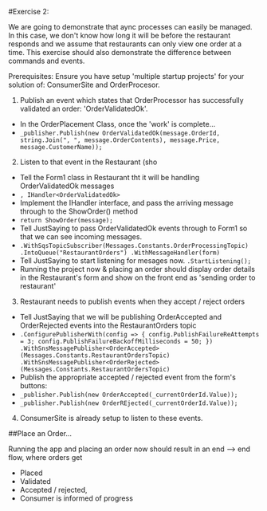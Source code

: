 #Exercise 2:

We are going to demonstrate that aync processes can easily be managed. In this case, we don't know how long it will be before the restaurant responds and we assume that restaurants can only view one order at a time.
This exercise should also demonstrate the difference between commands and events.


Prerequisites: Ensure you have setup 'multiple startup projects' for your solution of: ConsumerSite and OrderProcesor.


1. Publish an event which states that OrderProcessor has successfully validated an order: 'OrderValidatedOk'.
 * In the OrderPlacement Class, once the 'work' is complete...
 * `_publisher.Publish(new OrderValidatedOk(message.OrderId, string.Join(", ", message.OrderContents), message.Price, message.CustomerName));`


2. Listen to that event in the Restaurant (sho
 * Tell the Form1 class in Restaurant tht it will be handling OrderValidatedOk messages
 * `, IHandler<OrderValidatedOk>`
 * Implement the IHandler interface, and pass the arriving message through to the ShowOrder() method
 * `return ShowOrder(message);`
 * Tell JustSaying to pass OrderValidatedOk events through to Form1 so that we can see incoming messages.
 * `.WithSqsTopicSubscriber(Messages.Constants.OrderProcessingTopic)
                .IntoQueue("RestaurantOrders")
                .WithMessageHandler(form)`
 * Tell JustSaying to start listening for mesages now. `.StartListening();`
 * Running the project now & placing an order should display order details in the Restaurant's form and show on the front end as 'sending order to restaurant'


3. Restaurant needs to publish events when they accept / reject orders
 * Tell JustSaying that we will be publishing OrderAccepted and OrderRejected events into the RestaurantOrders topic
 * `.ConfigurePublisherWith(config => { config.PublishFailureReAttempts = 3; config.PublishFailureBackoffMilliseconds = 50; })
                .WithSnsMessagePublisher<OrderAccepted>(Messages.Constants.RestaurantOrdersTopic)
                .WithSnsMessagePublisher<OrderRejected>(Messages.Constants.RestaurantOrdersTopic)`
 * Publish the appropriate accepted / rejected event from the form's buttons:
 * `_publisher.Publish(new OrderAccepted(_currentOrderId.Value));`
 * `_publisher.Publish(new OrderREjected(_currentOrderId.Value));`

4. ConsumerSite is already setup to listen to these events.
	
	

##Place an Order...

Running the app and placing an order now should result in an end --> end flow, where orders get

* Placed
* Validated
* Accepted / rejected,
* Consumer is informed of progress
